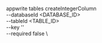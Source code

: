 appwrite tables createIntegerColumn \
        --databaseId <DATABASE_ID> \
        --tableId <TABLE_ID> \
        --key '' \
        --required false \




